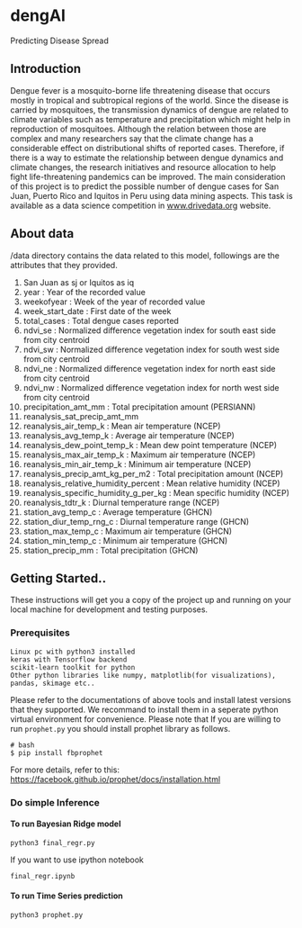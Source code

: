 # dengAI
Predicting Disease Spread
## Introduction 
Dengue fever is a mosquito-borne life threatening disease that occurs mostly in tropical and subtropical regions of the world. Since the disease is carried by mosquitoes, the transmission dynamics of dengue are related to climate variables such as temperature and precipitation which might help in reproduction of mosquitoes. Although the relation between those are complex and many researchers say that the climate change has a considerable effect on distributional shifts of reported cases. Therefore, if there is a way to estimate the relationship between dengue dynamics and climate changes, the research initiatives and resource allocation to help fight life-threatening pandemics can be improved. The main consideration of this project is to predict the possible number of dengue cases for San Juan, Puerto Rico and Iquitos in Peru using data mining aspects. This task is available as a data science competition in www.drivedata.org website.

## About data
/data directory contains the data related to this model, followings are the attributes that they provided.


1) San Juan as sj or Iquitos as iq 
2) year : Year of the recorded value
3) weekofyear : Week of the year of recorded value
4) week_start_date : First date of the week
5) total_cases : Total dengue cases reported
6) ndvi_se : Normalized difference vegetation index  for south east side from city centroid
7) ndvi_sw : Normalized difference vegetation index  for south west side from city centroid
8) ndvi_ne : Normalized difference vegetation index  for north east side from city centroid
9) ndvi_nw : Normalized difference vegetation index  for north west side from city centroid 
10) precipitation_amt_mm : Total precipitation amount (PERSIANN)
11) reanalysis_sat_precip_amt_mm
12) reanalysis_air_temp_k : Mean air temperature (NCEP)
13) reanalysis_avg_temp_k : Average air temperature (NCEP)
14) reanalysis_dew_point_temp_k : Mean dew point temperature (NCEP)
15) reanalysis_max_air_temp_k : Maximum air temperature (NCEP)
16) reanalysis_min_air_temp_k : Minimum air temperature (NCEP)
17) reanalysis_precip_amt_kg_per_m2 : Total precipitation amount (NCEP)
18) reanalysis_relative_humidity_percent : Mean relative humidity (NCEP)
19) reanalysis_specific_humidity_g_per_kg : Mean specific humidity (NCEP)
20) reanalysis_tdtr_k : Diurnal temperature range (NCEP)
21) station_avg_temp_c : Average temperature (GHCN)
22) station_diur_temp_rng_c : Diurnal temperature range (GHCN)
23) station_max_temp_c : Maximum air temperature (GHCN)
24) station_min_temp_c : Minimum air temperature (GHCN)
25) station_precip_mm : Total precipitation (GHCN)

## Getting Started..

These instructions will get you a copy of the project up and running on your local machine for development and testing purposes.

### Prerequisites

```angular2html
Linux pc with python3 installed 
keras with Tensorflow backend
scikit-learn toolkit for python
Other python libraries like numpy, matplotlib(for visualizations), pandas, skimage etc..
``` 
Please refer to the documentations of above tools and install latest versions that they supported. We recommand to install them in a seperate python virtual environment for convenience.
Please note that If you are willing to run `prophet.py` you should install prophet library as follows.
```angular2html
# bash
$ pip install fbprophet
```
For more details, refer to this: https://facebook.github.io/prophet/docs/installation.html

### Do simple Inference

#### To run Bayesian Ridge model
```angular2html
python3 final_regr.py
```
If you want to use ipython notebook
```angular2html
final_regr.ipynb
```
#### To run Time Series prediction
```angular2html
python3 prophet.py
```
